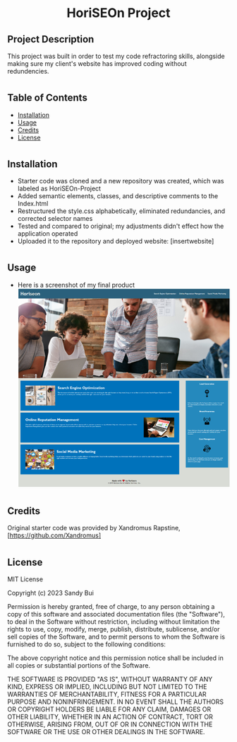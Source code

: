 <h1 align="center">HoriSEOn Project</h1>

## Project Description
This project was built in order to test my code refractoring skills, alongside making sure my client's website has improved coding without redundencies.
#
## Table of Contents

- [Installation](#installation)
- [Usage](#usage)
- [Credits](#credits)
- [License](#license)
#
## Installation

- Starter code was cloned and a new repository was created, which was labeled as HoriSEOn-Project
- Added semantic elements, classes, and descriptive comments to the Index.html
- Restructured the style.css alphabetically, eliminated redundancies, and corrected selector names
- Tested and compared to original; my adjustments didn't effect how the application operated
- Uploaded it to the repository and deployed website:  [insertwebsite]
#
## Usage
- Here is a screenshot of my final product
![Screenshot of the final product](/Assets/images/module1challresult.png)
#
## Credits

Original starter code was provided by Xandromus Rapstine, [https://github.com/Xandromus]
#
## License

MIT License

Copyright (c) 2023 Sandy Bui

Permission is hereby granted, free of charge, to any person obtaining a copy
of this software and associated documentation files (the "Software"), to deal
in the Software without restriction, including without limitation the rights
to use, copy, modify, merge, publish, distribute, sublicense, and/or sell
copies of the Software, and to permit persons to whom the Software is
furnished to do so, subject to the following conditions:

The above copyright notice and this permission notice shall be included in all
copies or substantial portions of the Software.

THE SOFTWARE IS PROVIDED "AS IS", WITHOUT WARRANTY OF ANY KIND, EXPRESS OR
IMPLIED, INCLUDING BUT NOT LIMITED TO THE WARRANTIES OF MERCHANTABILITY,
FITNESS FOR A PARTICULAR PURPOSE AND NONINFRINGEMENT. IN NO EVENT SHALL THE
AUTHORS OR COPYRIGHT HOLDERS BE LIABLE FOR ANY CLAIM, DAMAGES OR OTHER
LIABILITY, WHETHER IN AN ACTION OF CONTRACT, TORT OR OTHERWISE, ARISING FROM,
OUT OF OR IN CONNECTION WITH THE SOFTWARE OR THE USE OR OTHER DEALINGS IN THE
SOFTWARE.